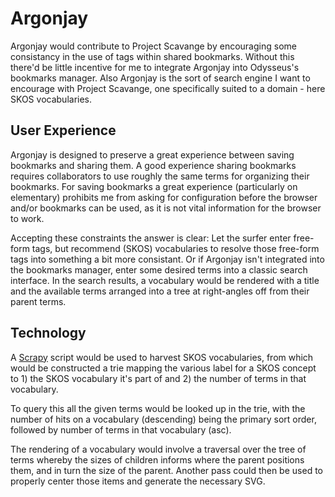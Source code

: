 # Argonjay
Argonjay would contribute to Project Scavange by encouraging some consistancy in the use of tags within shared bookmarks. Without this there'd be little incentive for me to integrate Argonjay into Odysseus's bookmarks manager. Also Argonjay is the sort of search engine I want to encourage with Project Scavange, one specifically suited to a domain - here SKOS vocabularies. 

## User Experience
Argonjay is designed to preserve a great experience between saving bookmarks and sharing them. A good experience sharing bookmarks requires collaborators to use roughly the same terms for organizing their bookmarks. For saving bookmarks a great experience (particularly on elementary) prohibits me from asking for configuration before the browser and/or bookmarks can be used, as it is not vital information for the browser to work. 

Accepting these constraints the answer is clear: Let the surfer enter free-form tags, but recommend (SKOS) vocabularies to resolve those free-form tags into something a bit more consistant. Or if Argonjay isn't integrated into the bookmarks manager, enter some desired terms into a classic search interface. In the search results, a vocabulary would be rendered with a title and the available terms arranged into a tree at right-angles off from their parent terms. 

## Technology

A [Scrapy](https://scrapy.org/) script would be used to harvest SKOS vocabularies, from which would be constructed a trie mapping the various label for a SKOS concept to 1) the SKOS vocabulary it's part of and 2) the number of terms in that vocabulary. 

To query this all the given terms would be looked up in the trie, with the number of hits on a vocabulary (descending) being the primary sort order, followed by number of terms in that vocabulary (asc). 

The rendering of a vocabulary would involve a traversal over the tree of terms whereby the sizes of children informs where the parent positions them, and in turn the size of the parent. Another pass could then be used to properly center those items and generate the necessary SVG. 
